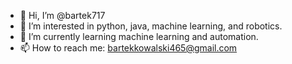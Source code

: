 - 👋 Hi, I’m @bartek717
- 👀 I’m interested in python, java, machine learning, and robotics. 
- 🌱 I’m currently learning machine learning and automation.
- 📫 How to reach me: bartekkowalski465@gmail.com

